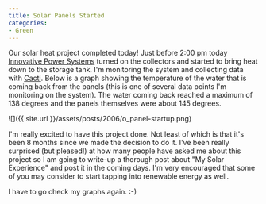 ```yaml
---
title: Solar Panels Started
categories:
- Green
---
```


Our solar heat project completed today! Just before 2:00 pm today [Innovative Power Systems](http://www.ips-solar.com/) turned on the collectors and started to bring heat down to the storage tank. I'm monitoring the system and collecting data with [Cacti](http://www.cacti.net/). Below is a graph showing the temperature of the water that is coming back from the panels (this is one of several data points I'm monitoring on the system). The water coming back reached a maximum of 138 degrees and the panels themselves were about 145 degrees.

![]({{ site.url }}/assets/posts/2006/o_panel-startup.png)

I'm really excited to have this project done. Not least of which is that it's been 8 months since we made the decision to do it. I've been really surprised (but pleased!) at how many people have asked me about this project so I am going to write-up a thorough post about "My Solar Experience" and post it in the coming days. I'm very encouraged that some of you may consider to start tapping into renewable energy as well.

I have to go check my graphs again. :-)
